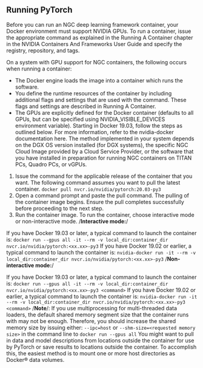 ## Running PyTorch
Before you can run an NGC deep learning framework container, your Docker environment must support NVIDIA GPUs. To run a container, issue the appropriate command as explained in the Running A Container chapter in the NVIDIA Containers And Frameworks User Guide and specify the registry, repository, and tags.

On a system with GPU support for NGC containers, the following occurs when running a container:
- The Docker engine loads the image into a container which runs the software.
- You define the runtime resources of the container by including additional flags and settings that are used with the command. These flags and settings are described in Running A Container.
- The GPUs are explicitly defined for the Docker container (defaults to all GPUs, but can be specified using NVIDIA_VISIBLE_DEVICES environment variable). Starting in Docker 19.03, follow the steps as outlined below. For more information, refer to the nvidia-docker documentation here.
The method implemented in your system depends on the DGX OS version installed (for DGX systems), the specific NGC Cloud Image provided by a Cloud Service Provider, or the software that you have installed in preparation for running NGC containers on TITAN PCs, Quadro PCs, or vGPUs.

1. Issue the command for the applicable release of the container that you want. The following command assumes you want to pull the latest container.
 `docker pull nvcr.io/nvidia/pytorch:20.03-py3`
2. Open a command prompt and paste the pull command. The pulling of the container image begins. Ensure the pull completes successfully before proceeding to the next step.
3. Run the container image. To run the container, choose interactive mode or non-interactive mode.
/**Interactive mode:**/

If you have Docker 19.03 or later, a typical command to launch the container is:
`docker run --gpus all -it --rm -v local_dir:container_dir nvcr.io/nvidia/pytorch:<xx.xx>-py3`
If you have Docker 19.02 or earlier, a typical command to launch the container is:
`nvidia-docker run -it --rm -v local_dir:container_dir nvcr.io/nvidia/pytorch:<xx.xx>-py3`
/**Non-interactive mode:**/

If you have Docker 19.03 or later, a typical command to launch the container is:
`docker run --gpus all -it --rm -v local_dir:container_dir nvcr.io/nvidia/pytorch:<xx.xx>-py3 <command>`
If you have Docker 19.02 or earlier, a typical command to launch the container is:
`nvidia-docker run -it --rm -v local_dir:container_dir nvcr.io/nvidia/pytorch:<xx.xx>-py3 <command>`
/**Note**/: If you use multiprocessing for multi-threaded data loaders, the default shared memory segment size that the container runs with may not be enough. Therefore, you should increase the shared memory size by issuing either:
`--ipc=host`
or
`--shm-size=<requested memory size>`
in the command line to
`docker run --gpus all`
You might want to pull in data and model descriptions from locations outside the container for use by PyTorch or save results to locations outside the container. To accomplish this, the easiest method is to mount one or more host directories as Docker® data volumes.
